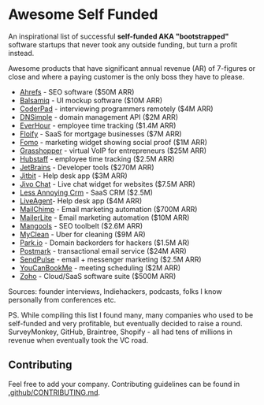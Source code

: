 # Awesome Self Funded

An inspirational list of successful **self-funded AKA "bootstrapped"** software startups that never took any outside funding, but turn a profit instead.

Awesome products that have significant annual revenue (AR) of 7-figures or close and where a paying customer is the only boss they have to please.

- [Ahrefs](https://ahrefs.com) - SEO software ($50M ARR)
- [Balsamiq](https://balsamiq.com/) - UI mockup software ($10M ARR)
- [CoderPad](https://coderpad.io/) - interviewing programmers remotely ($4M ARR)
- [DNSimple](https://dnsimple.com/) - domain management API ($2M ARR)
- [EverHour](https://everhour.com/) - employee time tracking ($1.4M ARR)
- [Floify](https://floify.com/) - SaaS for mortgage businesses ($7M ARR)
- [Fomo](https://www.usefomo.com/) - marketing widget showing social proof ($1M ARR)
- [Grasshopper](http://grasshopper.com/) - virtual VoIP for entrepreneurs ($25M ARR)
- [Hubstaff](https://hubstaff.com/) - employee time tracking ($2.5M ARR)
- [JetBrains](https://www.jetbrains.com/) - Developer tools ($270M ARR)
- [Jitbit](https://www.jtibit.com/) - Help desk app ($3M ARR)
- [Jivo Chat](https://www.jivochat.com/) - Live chat widget for websites ($7.5M ARR)
- [Less Annoying Crm](https://www.lessannoyingcrm.com/) - SaaS CRM ($2.5M)
- [LiveAgent](https://www.ladesk.com/)- Help desk app ($4M ARR)
- [MailChimp](https://mailchimp.com/) - Email marketing automation ($700M ARR)
- [MailerLite](https://www.mailerlite.com/) - Email marketing automation ($10M ARR)
- [Mangools](https://mangools.com/) - SEO toolbelt ($2.6M ARR)
- [MyClean](https://www.myclean.com/) - Uber for cleaning ($9M AR)
- [Park.io](http://park.io/) - Domain backorders for hackers ($1.5M AR)
- [Postmark](https://postmarkapp.com/) - transactional email service ($24M ARR)
- [SendPulse](https://sendpulse.com/) - email + messenger marketing ($2.5M ARR)
- [YouCanBookMe](https://youcanbook.me/) - meeting scheduling ($2M ARR)
- [Zoho](https://www.zoho.com/) - Cloud/SaaS software suite ($500M ARR)

Sources: founder interviews, Indiehackers, podcasts, folks I know personally from conferences etc.

PS. While compiling this list I found many, many companies who used to be self-funded and very profitable, but eventually decided to raise a round. SurveyMonkey, GitHub, Braintree, Shopify - all had tens of millions in revenue when eventually took the VC road.

## Contributing
Feel free to add your company. Contributing guidelines can be found in [.github/CONTRIBUTING.md](.github/CONTRIBUTING.md).
